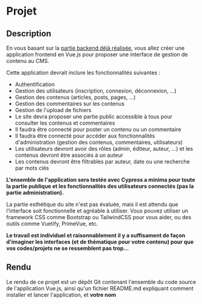 # Projet

## Description

En vous basant sur la [partie backend déjà réalisée](https://wra506d.gitbook.io/wra506d), vous allez créer une application frontend en Vue.js pour proposer une interface de gestion de contenu au CMS.

Cette application devrait inclure les fonctionnalités suivantes :

- Authentification
- Gestion des utilisateurs (inscription, connexion, déconnexion, ...)
- Gestion des contenus (articles, posts, pages, ...)
- Gestion des commentaires sur les contenus
- Gestion de l'upload de fichiers
- Le site devra proposer une partie public accessible à tous pour consulter les contenus et commentaires
- Il faudra être connecté pour poster un contenu ou un commentaire
- Il faudra être connecté pour accéder aux fonctionnalités d'administration (gestion des contenus, commentaires, utilisateurs)
- Les utilisateurs devront avoir des rôles (admin, éditeur, auteur, ...) et les contenus devront être associés à un auteur
- Les contenus devront être filtrables par auteur, date ou une recherche par mots clés

**L'ensemble de l'application sera testée avec Cypress a minima pour toute la partie publique et les fonctionnalités des utilisateurs connectés (pas la partie administration).**

La partie esthétique du site n'est pas évaluée, mais il est attendu que l'interface soit fonctionnelle et agréable à utiliser. Vous pouvez utiliser un framework CSS comme Bootstrap ou TailwindCSS pour vous aider, ou des outils comme Vuetify, PrimeVue, etc.

**Le travail est individuel et raisonnablement il y a suffisament de façon d'imaginer les interfaces (et de thématique pour votre contenu) pour que vos codes/projets ne se ressemblent pas trop...**

## Rendu

Le rendu de ce projet est un dépôt Git contenant l'ensemble du code source de l'application Vue.js, ainsi qu'un fichier README.md expliquant comment installer et lancer l'application, et **votre nom**